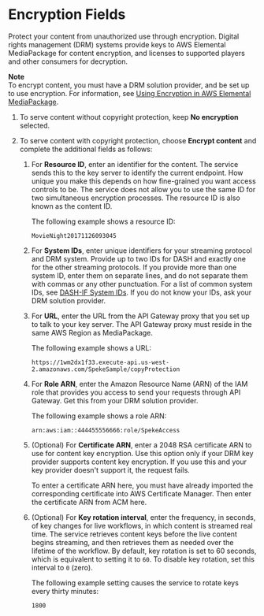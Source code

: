 # Encryption Fields<a name="endpoints-cmaf-encryption"></a>

Protect your content from unauthorized use through encryption\. Digital rights management \(DRM\) systems provide keys to AWS Elemental MediaPackage for content encryption, and licenses to supported players and other consumers for decryption\.

**Note**  
To encrypt content, you must have a DRM solution provider, and be set up to use encryption\. For information, see [Using Encryption in AWS Elemental MediaPackage](using-encryption.md)\. 

1. To serve content without copyright protection, keep **No encryption** selected\.

1. To serve content with copyright protection, choose **Encrypt content** and complete the additional fields as follows:

   1. For **Resource ID**, enter an identifier for the content\. The service sends this to the key server to identify the current endpoint\. How unique you make this depends on how fine\-grained you want access controls to be\. The service does not allow you to use the same ID for two simultaneous encryption processes\. The resource ID is also known as the content ID\. 

      The following example shows a resource ID:

      ```
      MovieNight20171126093045
      ```

   1. For **System IDs**, enter unique identifiers for your streaming protocol and DRM system\. Provide up to two IDs for DASH and exactly one for the other streaming protocols\. If you provide more than one system ID, enter them on separate lines, and do not separate them with commas or any other punctuation\. For a list of common system IDs, see [DASH\-IF System IDs](https://dashif.org/identifiers/content_protection/)\. If you do not know your IDs, ask your DRM solution provider\.

   1. For **URL**, enter the URL from the API Gateway proxy that you set up to talk to your key server\. The API Gateway proxy must reside in the same AWS Region as MediaPackage\.

      The following example shows a URL: 

      ```
      https://1wm2dx1f33.execute-api.us-west-2.amazonaws.com/SpekeSample/copyProtection
      ```

   1. For **Role ARN**, enter the Amazon Resource Name \(ARN\) of the IAM role that provides you access to send your requests through API Gateway\. Get this from your DRM solution provider\.

      The following example shows a role ARN: 

      ```
      arn:aws:iam::444455556666:role/SpekeAccess
      ```

   1. \(Optional\) For **Certificate ARN**, enter a 2048 RSA certificate ARN to use for content key encryption\. Use this option only if your DRM key provider supports content key encryption\. If you use this and your key provider doesn't support it, the request fails\.

      To enter a certificate ARN here, you must have already imported the corresponding certificate into AWS Certificate Manager\. Then enter the certificate ARN from ACM here\. 

   1. \(Optional\) For **Key rotation interval**, enter the frequency, in seconds, of key changes for live workflows, in which content is streamed real time\. The service retrieves content keys before the live content begins streaming, and then retrieves them as needed over the lifetime of the workflow\. By default, key rotation is set to 60 seconds, which is equivalent to setting it to `60`\. To disable key rotation, set this interval to `0` \(zero\)\. 

      The following example setting causes the service to rotate keys every thirty minutes:

      ```
      1800
      ```